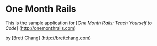 # One Month Rails

This is the sample application for 
[*One Month Rails: Teach Yourself to Code*] (http://onemonthrails.com)

by [Brett Chang] (http://brettchang.com)